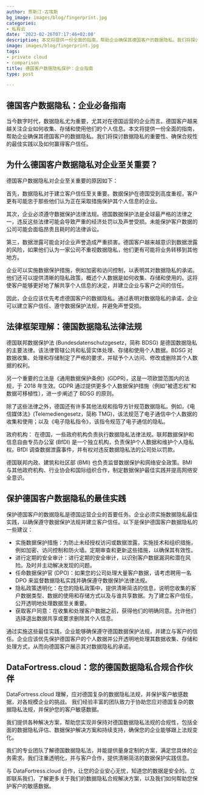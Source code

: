 ```yaml
---
author: 贾斯汀·古埃斯
bg_image: images/blog/fingerprint.jpg
categories:
- 私有云
date: '2023-02-26T07:17:46+02:00'
description: 本文将提供一份全面的指南，帮助企业确保其德国客户的数据隐私。我们将探讨数据隐私的重要性，确保合规性的最佳实践，以及如何与客户建立信任。
image: images/blog/fingerprint.jpg
tags:
- private cloud
- comparison
title: 德国客户数据隐私保护：企业指南
type: post

---
```

## 德国客户数据隐私：企业必备指南

当今数字时代，数据隐私尤为重要，尤其对在德国运营的企业而言。德国客户越来越关注企业如何收集、存储和使用他们的个人信息。本文将提供一份全面的指南，帮助企业确保其德国客户的数据隐私。我们将探讨数据隐私的重要性、确保合规性的最佳实践以及如何赢得客户信任。

## 为什么德国客户数据隐私对企业至关重要？

德国客户数据隐私对企业至关重要的原因如下：

首先，数据隐私对于建立客户信任至关重要。数据保护在德国受到高度重视，客户更有可能忠于那些他们认为正在采取措施保护其个人信息的企业。

其次，企业必须遵守数据保护法律法规。德国数据保护法是全球最严格的法律之一，违反这些法律可能会导致严重的经济处罚以及声誉受损。未能保护客户数据的公司可能会面临昂贵且耗时的法律诉讼。

第三，数据泄露可能会对企业声誉造成严重损害。德国客户越来越意识到数据泄露的风险，如果他们认为一家公司不重视数据隐私，他们更有可能将业务转移到其他地方。

企业可以实施数据保护措施，例如加密和访问控制，以表明其对数据隐私的承诺。他们还可以提供清晰的隐私政策，概述个人数据是如何收集、存储和使用的。这将使客户能够更好地了解共享个人信息的决定，并建立企业与客户之间的信任。

因此，企业应该优先考虑德国客户的数据隐私。通过表明对数据隐私的承诺，企业可以建立客户信任、遵守数据保护法规，并避免声誉受损。

## 法律框架理解：德国数据隐私法律法规

德国联邦数据保护法 (Bundesdatenschutzgesetz，简称 BDSG) 是德国数据隐私的主要法律。该法律管辖公共和私营实体处理、存储和使用个人数据。BDSG 对数据收集、处理和存储制定了严格的要求，并赋予个人访问、修改或删除其个人数据的权利。

另一个重要的立法是《通用数据保护条例》(GDPR)，这是一项欧盟范围内的法规，于 2018 年生效。GDPR 通过提供更多个人数据保护措施（例如“被遗忘权”和数据可移植性），进一步阐述了 BDSG 的原则。

除了这些法律之外，德国还有许多其他法规和指导方针规范数据隐私。例如，《电信媒体法》(Telemediengesetz，简称 TMG)，该法规范了电子通信中个人数据的收集和使用；以及《电子隐私指令》，该指令规范了电子通信的隐私。

政府机构：
在德国，一些政府机构负责执行数据隐私法律法规。联邦数据保护和信息自由专员办公室 (BfDI) 是一个独立机构，负责保护个人数据和维护个人隐私权。BfDI 调查数据泄露事件，并有权对违反数据隐私法的公司处以罚款。

德国联邦内政、建筑和社区部 (BMI) 也负责监督数据保护和网络安全政策。BMI 与其他政府机构、行业协会和国际组织合作，制定数据保护最佳实践并提高网络安全意识。

## 保护德国客户数据隐私的最佳实践

保护德国客户的数据隐私是德国运营企业的首要任务。企业必须实施数据隐私最佳实践，以确保遵守数据保护法规并建立客户信任。以下是保护德国客户数据隐私的一些建议：

* 实施数据保护措施：为防止未经授权访问或数据泄露，实施技术和组织措施，例如加密、访问控制和防火墙。定期审查和更新这些措施，以确保其有效性。
* 进行定期的安全审计：进行定期的安全审计，以识别客户数据漏洞和潜在风险。及时并主动解决发现的问题。
* 任命数据保护官 (DPO)：如果您的公司处理大量客户数据，请考虑聘用一名 DPO 来监督数据隐私实践并确保遵守数据保护法律法规。
* 隐私政策透明化：在您的隐私政策中，提供清晰简洁的信息，说明您收集的客户数据类型、数据的使用和存储方式以及与谁共享数据。为了建立客户信任，公开透明地处理数据至关重要。
* 获取客户同意：在收集和处理客户数据之前，获得他们的明确同意。允许他们选择退出数据共享或要求删除其个人信息。

通过实施这些最佳实践，企业能够确保遵守德国数据保护法规，并建立与客户的信任。企业应该优先保护德国客户的个人数据并公开透明地处理其数据收集、存储和处理方式，从而向德国客户展示其对数据隐私的承诺。


## DataFortress.cloud：您的德国数据隐私合规合作伙伴

DataFortress.cloud 理解，应对德国复杂的数据隐私法规，并保护客户敏感数据，对各规模企业的挑战。 我们经验丰富的团队致力于协助您应对德国复杂的数据隐私法规，并保护您的客户敏感数据。

我们提供各种解决方案，帮助您实现并保持对德国数据隐私法规的合规性，包括全面的数据隐私评估、数据保护解决方案和持续支持，确保您的企业能够跟上法规变化。

我们的专业团队了解德国数据隐私法，并能提供量身定制的方案，满足您具体的业务需求。我们注重透明化，并与客户合作，提供清晰简洁的数据保护实践信息。

与 DataFortress.cloud 合作，让您的企业安心无忧，知道您的数据是安全的。立即联系我们，了解更多关于我们的数据隐私合规解决方案，以及我们如何帮助您保护客户的敏感数据。
